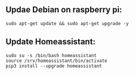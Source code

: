 

## Updae Debian on raspberry pi:
```
sudo apt-get update && sudo apt-get upgrade -y
```
## Update Homeassistant:
```
sudo su -s /bin/bash homeassistant
source /srv/homeassistant/bin/activate
pip3 install --upgrade homeassistant
```

